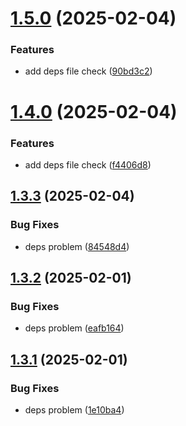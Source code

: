 # [1.5.0](https://github.com/tardis-ksh/tencent-cloud-cdn-push-paths-cache/compare/v1.4.0...v1.5.0) (2025-02-04)


### Features

* add deps file check ([90bd3c2](https://github.com/tardis-ksh/tencent-cloud-cdn-push-paths-cache/commit/90bd3c22a74ccd2874760f097108df80ba7744e1))



# [1.4.0](https://github.com/tardis-ksh/tencent-cloud-cdn-push-paths-cache/compare/v1.3.3...v1.4.0) (2025-02-04)


### Features

* add deps file check ([f4406d8](https://github.com/tardis-ksh/tencent-cloud-cdn-push-paths-cache/commit/f4406d8fd4fba377e99eaa7d80234c3c69552e37))



## [1.3.3](https://github.com/tardis-ksh/tencent-cloud-cdn-push-paths-cache/compare/v1.3.2...v1.3.3) (2025-02-04)


### Bug Fixes

* deps problem ([84548d4](https://github.com/tardis-ksh/tencent-cloud-cdn-push-paths-cache/commit/84548d4f2fdd9f8749c9b852e376a2459f963c4b))



## [1.3.2](https://github.com/tardis-ksh/tencent-cloud-cdn-push-paths-cache/compare/v1.3.1...v1.3.2) (2025-02-01)


### Bug Fixes

* deps problem ([eafb164](https://github.com/tardis-ksh/tencent-cloud-cdn-push-paths-cache/commit/eafb164246c0740b2487965103b2293d0583da1d))



## [1.3.1](https://github.com/tardis-ksh/tencent-cloud-cdn-push-paths-cache/compare/v1.3.0...v1.3.1) (2025-02-01)


### Bug Fixes

* deps problem ([1e10ba4](https://github.com/tardis-ksh/tencent-cloud-cdn-push-paths-cache/commit/1e10ba40d78bfc676737ca1e914d6a3a4a47c2bc))



